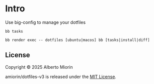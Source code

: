 # Intro
Use big-config to manage your dotfiles

``` shell
bb tasks

bb render exec -- dotfiles [ubuntu|macos] bb [tasks|install|diff]
```

## License

Copyright © 2025 Alberto Miorin

amiorin/dotfiles-v3 is released under the [MIT License](https://opensource.org/licenses/MIT).
